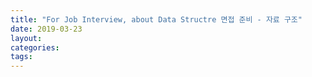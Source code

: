 ```yaml
---
title: "For Job Interview, about Data Structre 면접 준비 - 자료 구조"
date: 2019-03-23
layout:
categories:
tags:
---
```

